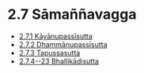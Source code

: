 # 2.7 Sāmaññavagga

* [2.7.1 Kāyānupassīsutta](2.7/2.7.1.md)
* [2.7.2 Dhammānupassīsutta](2.7/2.7.2.md)
* [2.7.3 Tapussasutta](2.7/2.7.3.md)
* [2.7.4--23 Bhallikādisutta](2.7/2.7.4--23.md)

